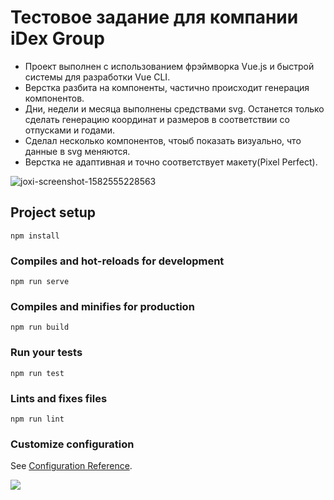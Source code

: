 # Тестовое задание для компании iDex Group
- Проект выполнен с использованием фрэймворка Vue.js и быстрой системы для разработки Vue CLI.
- Верстка разбита на компоненты, частично происходит генерация компонентов.
- Дни, недели и месяца выполнены средствами svg. Останется только сделать генерацию координат и размеров в соответствии со отпусками и годами.
- Сделал несколько компонентов, чтоыб показать визуально, что данные в svg меняются.
- Верстка не адаптивная и точно соответствует макету(Pixel Perfect).

<img src="https://i.ibb.co/tKNLnjr/joxi-screenshot-1582555228563.png" alt="joxi-screenshot-1582555228563" border="0">


## Project setup
```
npm install
```

### Compiles and hot-reloads for development
```
npm run serve
```

### Compiles and minifies for production
```
npm run build
```

### Run your tests
```
npm run test
```

### Lints and fixes files
```
npm run lint
```

### Customize configuration
See [Configuration Reference](https://cli.vuejs.org/config/).

[![](https://img.shields.io/badge/-%D0%A1%D0%A1%D0%AB%D0%9B%D0%9A%D0%90%20%D0%9D%D0%90%20%D0%9C%D0%9E%D0%95%20%D0%A0%D0%95%D0%97%D0%AE%D0%9C%D0%95-red)](https://github.com/OWIII/RESUME)
